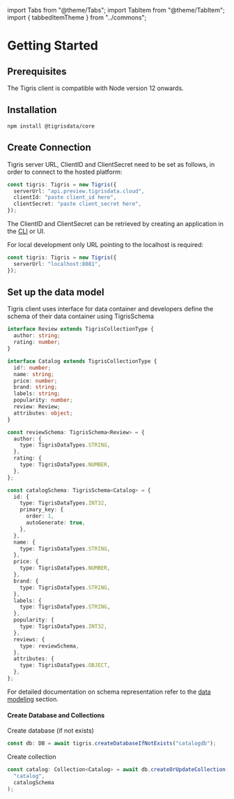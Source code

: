 import Tabs from "@theme/Tabs";
import TabItem from "@theme/TabItem";
import { tabbedItemTheme } from "../commons";

# Getting Started

## Prerequisites

The Tigris client is compatible with Node version 12 onwards.

## Installation

```shell
npm install @tigrisdata/core
```

## Create Connection

<Tabs className={tabbedItemTheme}>
<TabItem value="Tigris Cloud" label="Tigris Cloud">

Tigris server URL, ClientID and ClientSecret need to be set as follows,
in order to connect to the hosted platform:

```typescript
const tigris: Tigris = new Tigris({
  serverUrl: "api.preview.tigrisdata.cloud",
  clientId: "paste client_id here",
  clientSecret: "paste client_secret here",
});
```

The ClientID and ClientSecret can be retrieved by creating an application
in the [CLI](../cli/authentication.md#application-credentials) or UI.

</TabItem>
<TabItem value="Development Environment" label="Development Environment">

For local development only URL pointing to the localhost is required:

```typescript
const tigris: Tigris = new Tigris({
  serverUrl: "localhost:8081",
});
```

</TabItem>
</Tabs>

## Set up the data model

Tigris client uses interface for data container and developers define the schema
of their data container using TigrisSchema

```typescript title=DataContainer
interface Review extends TigrisCollectionType {
  author: string;
  rating: number;
}

interface Catalog extends TigrisCollectionType {
  id?: number;
  name: string;
  price: number;
  brand: string;
  labels: string;
  popularity: number;
  review: Review;
  attributes: object;
}
```

```typescript title=SchemaDefinition
const reviewSchema: TigrisSchema<Review> = {
  author: {
    type: TigrisDataTypes.STRING,
  },
  rating: {
    type: TigrisDataTypes.NUMBER,
  },
};

const catalogSchema: TigrisSchema<Catalog> = {
  id: {
    type: TigrisDataTypes.INT32,
    primary_key: {
      order: 1,
      autoGenerate: true,
    },
  },
  name: {
    type: TigrisDataTypes.STRING,
  },
  price: {
    type: TigrisDataTypes.NUMBER,
  },
  brand: {
    type: TigrisDataTypes.STRING,
  },
  labels: {
    type: TigrisDataTypes.STRING,
  },
  popularity: {
    type: TigrisDataTypes.INT32,
  },
  reviews: {
    type: reviewSchema,
  },
  attributes: {
    type: TigrisDataTypes.OBJECT,
  },
};
```

For detailed documentation on schema representation refer to the
[data modeling](datamodeling_docs.mdx) section.

#### Create Database and Collections

Create database (if not exists)

```typescript
const db: DB = await tigris.createDatabaseIfNotExists("catalogdb");
```

Create collection

```typescript
const catalog: Collection<Catalog> = await db.createOrUpdateCollection(
  "catalog",
  catalogSchema
);
```

